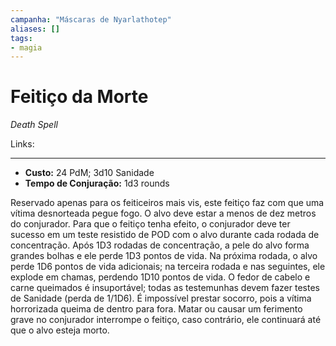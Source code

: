 ```yaml
---
campanha: "Máscaras de Nyarlathotep"
aliases: []
tags: 
- magia
---
```


# Feitiço da Morte
*Death Spell*

Links:

---
-  **Custo:** 24 PdM; 3d10 Sanidade
- **Tempo de Conjuração:** 1d3 rounds

Reservado apenas para os feiticeiros mais vis, este feitiço faz com que uma vítima desnorteada pegue fogo. O alvo deve estar a menos de dez metros do conjurador. Para que o feitiço tenha efeito, o conjurador deve ter sucesso em um teste resistido de POD com o alvo durante cada rodada de concentração. Após 1D3 rodadas de concentração, a pele do alvo forma grandes bolhas e ele perde 1D3 pontos de vida. Na próxima rodada, o alvo perde 1D6 pontos de vida adicionais; na terceira rodada e nas seguintes, ele explode em chamas, perdendo 1D10 pontos de vida. O fedor de cabelo e carne queimados é insuportável; todas as testemunhas devem fazer testes de Sanidade (perda de 1/1D6). É impossível prestar socorro, pois a vítima horrorizada queima de dentro para fora. Matar ou causar um ferimento grave no conjurador interrompe o feitiço, caso contrário, ele continuará até que o alvo esteja morto.
